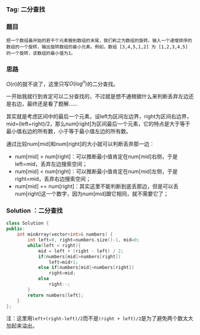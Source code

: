 ### Tag: 二分查找
### 题目
```
把一个数组最开始的若干个元素搬到数组的末尾，我们称之为数组的旋转。输入一个递增排序的数组的一个旋转，输出旋转数组的最小元素。例如，数组 [3,4,5,1,2] 为 [1,2,3,4,5] 的一个旋转，该数组的最小值为1。  
```
### 思路
$O(n)$的就不说了，这里只写$O(log^n)$的二分查找。

一开始我就行到肯定可以二分查找的，不过就是想不通根据什么来判断丢弃左边还是右边，最终还是看了题解……

其实就是考虑区间中的最后一个元素，设left为区间左边界，right为区间右边界，mid=(left+right)/2，那么num[right]为区间最后一个元素，它的特点是大于等于最小值右边的所有数，小于等于最小值左边的所有数。

通过比较num[mid]和num[right]的大小就可以判断丢弃那一边：
* num[mid] > num[right]：可以推断最小值肯定在num[mid]右侧，于是left=mid，丢弃左边搜索空间；
* num[mid] < num[right]：可以推断最小值肯定在num[mid]左侧，于是right=mid，丢弃右边搜索空间；
* num[mid] == num[right]：其实这里不能判断到底丢那边，但是可以丢num[right]这一个数字，因为num[mid]跟它相同，就不需要它了；


### Solution ：二分查找
```C++
class Solution {
public:
    int minArray(vector<int>& numbers) {
        int left=0, right=numbers.size()-1, mid=0;
        while(left < right){
            mid = left + (right - left) / 2;
            if(numbers[mid]>numbers[right])
                left=mid+1;
            else if(numbers[mid]<numbers[right])
                right=mid;
            else 
                right--;
        }
        return numbers[left];
    }
};
```
注：这里用`left+(right-left)/2`而不是`(right + left)/2`是为了避免两个数太大加起来溢出。